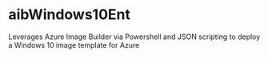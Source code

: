 # aibWindows10Ent
Leverages Azure Image Builder via Powershell and JSON scripting to deploy a Windows 10 image template for Azure
